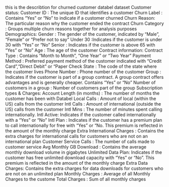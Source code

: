 this is the describtion for churned customer databel dataset
Customer status:
    Customer ID : The unique ID that identifies a customer
    Churn Label : Contains “Yes” or “No” to indicate if a customer churned
    Churn Reason: The particular reason why the customer ended the contract
    Churn Category : Groups multiple churn reasons together for analysis purposes
Demographics:
    Gender : The gender of the customer, indicated by “Male”, “Female” or “Prefer not to say”
    Under 30 :Indicates if the customer is under 30 with “Yes” or “No”
    Senior : Indicates if the customer is above 65 with “Yes” or “No”
    Age : The age of the customer
Contract information:
    Contract Type : Contains “Month to Month”, “One Year” or “Two Year”
    Payment Method : Preferred payment method of the customer indicated with “Credit                                 Card”,“Direct Debit” or “Paper Check
    State : The code of the state where the customer lives
    Phone Number : Phone number of the customer
    Group : Indicates if the customer is part of a group contract. A group contract offers                     advantages and is generally cheaper. Contains “Yes” or “No”
    Number of customers in a group : Number of customers part of the group
Subscription types & Charges:
    Account Length (in months) : The number of months the customer has been with Databel
    Local Calls : Amount of local (within the US) calls from the customer
    Intl Calls : Amount of international (outside the US) calls from the customer
    Intl Mins : The number of minutes spent calling internationally.
    Intl Active: Indicates if the customer called internationally with a “Yes” or “No”
    Intl Plan : 
        Indicates if the customer has a premium plan to
        call internationally for free with “Yes” or “No. This
        premium is reflected in the amount of the monthly
        charge
    Extra International Charges :
        Contains the extra charges for international calls
        for customers who are not on an international plan
    Customer Service Calls :
        The number of calls made to customer service
    Avg Monthly GB Download : 
        Contains the average monthly download volume in gigabytes
    Unlimited Data Plan:
        Indicates if the customer has free unlimited
        download capacity with “Yes” or “No”. This premium
        is reflected in the amount of the monthly charge
    Extra Data Charges:
        Contains the extra charges for data downloads for
        customers who are not on an unlimited plan 
    Monthly Charges : 
        Average of all Monthly Charges to the custome
    Total Charges :
        Sum of all monthly charges

    

    




    
    

  


  
